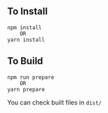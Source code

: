 
## To Install
```shell script
npm install
    OR
yarn install
```
## To Build
```shell script
npm run prepare
    OR
yarn prepare
```
You can check built files in `dist/`
